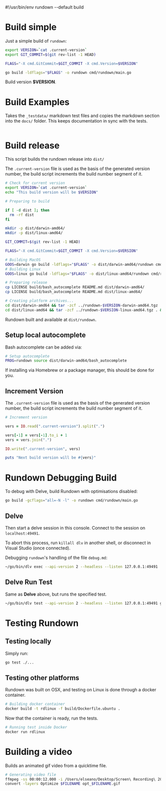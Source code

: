 #!/usr/bin/env rundown --default build

# Build simple <r label=build/>

Just a simple build of `rundown`:

``` bash reveal setup env
export VERSION=`cat .current-version`
export GIT_COMMIT=$(git rev-list -1 HEAD)

FLAGS="-X cmd.GitCommit=$GIT_COMMIT -X cmd.Version=$VERSION"

go build -ldflags="$FLAGS" -o rundown cmd/rundown/main.go
```

Build version <r sub-env>**$VERSION**</r>.

# Build Examples <r label=docs/>

<r desc>Takes the `_testdata/` markdown test files and copies the markdown section into the `docs/` folder.</r> This keeps documentation in sync with the tests.

``` ruby
```

# Build release <r label=release/>

<r desc>This script builds the rundown release into `dist/`</r>

The `.current-version` file is used as the basis of the generated version number, the build script increments the build number segment of it.

``` bash named stdout env
# Check for current version
export VERSION=`cat .current-version`
echo "This build version will be $VERSION"
```

``` bash named-all
# Preparing to build

if [ -d dist ]; then
  rm -rf dist
fi

mkdir -p dist/darwin-amd64/
mkdir -p dist/linux-amd64/

GIT_COMMIT=$(git rev-list -1 HEAD)

FLAGS="-X cmd.GitCommit=$GIT_COMMIT -X cmd.Version=$VERSION"

# Building MacOS
GOOS=darwin go build -ldflags="$FLAGS" -o dist/darwin-amd64/rundown cmd/rundown/main.go
# Building Linux
GOOS=linux go build -ldflags="$FLAGS" -o dist/linux-amd64/rundown cmd/rundown/main.go

# Preparing release
cp LICENSE build/bash_autocomplete README.md dist/darwin-amd64/
cp LICENSE build/bash_autocomplete README.md dist/linux-amd64/

# Creating platform archives...
cd dist/darwin-amd64 && tar -zcf ../rundown-$VERSION-darwin-amd64.tgz . && cd ../..
cd dist/linux-amd64 && tar -zcf ../rundown-$VERSION-linux-amd64.tgz . && cd ../..
```

Rundown built and available at `dist/rundown`.

## Setup local autocomplete <r label=autocomplete/>

Bash autocomplete can be added via:

``` bash reveal named
# Setup autocomplete
PROG=rundown source dist/darwin-amd64/bash_autocomplete
```

If installing via Homebrew or a package manager, this should be done for you.

## Increment Version <r label=incr/>

The `.current-version` file is used as the basis of the generated version number, the build script increments the build number segment of it.

``` ruby named stdout
# Increment version

vers = IO.read(".current-version").split(".")

vers[-1] = vers[-1].to_i + 1
vers = vers.join(".")

IO.write(".current-version", vers)

puts "Next build version will be #{vers}"
```

# Rundown Debugging Build <r label=debug/>

To debug with Delve, build Rundown with optimisations disabled:

``` bash reveal setup
go build -gcflags="all=-N -l" -o rundown cmd/rundown/main.go
```

<r stop-ok comment="Don't continue into the Delve process by default, as it's hard to exit." />

## Delve <r label=delve/>

<r desc="Starts a delve remote debugging process"/>

Then start a delve session in this console. Connect to the session on `localhost:49491`.

To abort this process, run `killall dlv` in another shell, or disconnect in Visual Studio (once connected).

Debugging `rundown`'s handling of the file `debug.md`:

``` bash borg reveal
~/go/bin/dlv exec --api-version 2 --headless --listen 127.0.0.1:49491 ./rundown -- debug.md
```

<r stop-ok />

## Delve Run Test <r label=delve:test/>

Same as **Delve** above, but runs the specified test.

``` bash borg reveal
~/go/bin/dlv test --api-version 2 --headless --listen 127.0.0.1:49491 github.com/elseano/rundown -- -run TestHidden
```

# Testing Rundown

## Testing locally <r label=test/>

Simply run:

``` bash
go test ./...
```

## Testing other platforms <r label=test:all/>

<r desc>Rundown was built on OSX, and testing on Linux is done through a docker container.</r>

``` bash named
# Building docker container
docker build -t rdlinux -f build/Dockerfile.ubuntu .
```

Now that the container is ready, run the tests.

``` bash named stdout
# Running test inside Docker
docker run rdlinux
```

# Building a video

<r desc>Builds an animated gif video from a quicktime file.</r>

<!--~
``` bash stdout nospin
if [ -z "{$FILE:-}" ]; then
  echo "Specify a FILE env to run this"
  exit 1
fi
```
-->

``` bash named
# Generating video file
ffmpeg -ss 00:00:12.000 -i /Users/elseano/Desktop/Screen\ Recording\ 2020-09-27\ at\ 10.50.17\ am.mov  -pix_fmt rgb8 -r 10 screen.gif
convert -layers Optimize $FILENAME opt_$FILENAME.gif
```